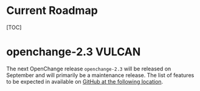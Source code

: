 # Current Roadmap #

[TOC]

# openchange-2.3 VULCAN #

The next OpenChange release `openchange-2.3` will be released on
September and will primarily be a maintenance release. The list of
features to be expected in available on [GitHub at the following
location](https://github.com/openchange/openchange/milestones/v%202.3).

